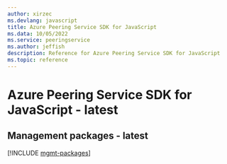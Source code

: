 ```yaml
---
author: xirzec
ms.devlang: javascript
title: Azure Peering Service SDK for JavaScript
ms.data: 10/05/2022
ms.service: peeringservice
ms.author: jeffish
description: Reference for Azure Peering Service SDK for JavaScript
ms.topic: reference
---
```

# Azure Peering Service SDK for JavaScript - latest

## Management packages - latest
[!INCLUDE [mgmt-packages](peering-service-mgmt-index.md)]